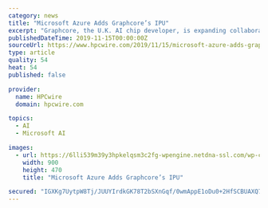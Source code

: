 ```yaml
---
category: news
title: "Microsoft Azure Adds Graphcore’s IPU"
excerpt: "Graphcore, the U.K. AI chip developer, is expanding collaboration with Microsoft to offer its intelligent processing units on the Azure cloud, making Microsoft the first large public cloud vendor to offer the IPU designed for machine learning workloads."
publishedDateTime: 2019-11-15T00:00:00Z
sourceUrl: https://www.hpcwire.com/2019/11/15/microsoft-azure-adds-graphcores-ipu/
type: article
quality: 54
heat: 54
published: false

provider:
  name: HPCwire
  domain: hpcwire.com

topics:
  - AI
  - Microsoft AI

images:
  - url: https://6lli539m39y3hpkelqsm3c2fg-wpengine.netdna-ssl.com/wp-content/uploads/2019/11/graphcore_P1-chassis01.jpg
    width: 900
    height: 470
    title: "Microsoft Azure Adds Graphcore’s IPU"

secured: "IGXKg7UytpW8Tj/JUUYIrdkGK78T2bSXnGqf/0wmAppE1oDu0+2HfSCBUAXQ7f31D5m8E/LM83uC7h1eYPBb+qiGvrkTJSH6F0S5MkvsNTIakhxVkNh9Zxkgl1SLGV5+sonfBn29jFqBgc0I+wtepf4Z/V22XZhcZMpNriDWpI+cJD6aYNXgB3hbHU8+0saJugNMudc72VRGcRpDaKQhlY99UK4tS0Cs0f6aKVUn8vICBLoYh25gXMi2OXqmmOBf+rUK4B1XGb/FJ8XMdQch9Q==;nvXD0wRnS5iG9TqUoCZrUQ=="
---
```



